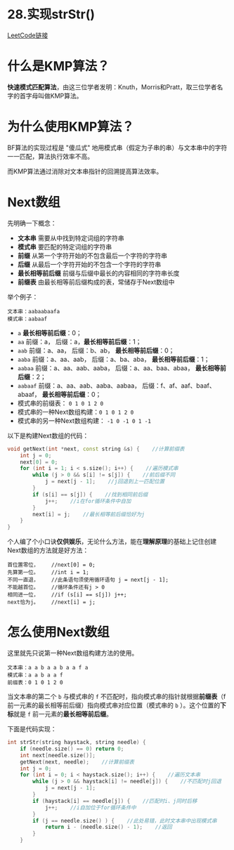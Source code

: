 # 28.实现strStr()

[LeetCode链接](https://leetcode-cn.com/problems/implement-strstr/)

# 什么是KMP算法？

**快速模式匹配算法**，由这三位学者发明：Knuth，Morris和Pratt，取三位学者名字的首字母叫做KMP算法。

# 为什么使用KMP算法？

BF算法的实现过程是 "傻瓜式" 地用模式串（假定为子串的串）与文本串中的字符一一匹配，算法执行效率不高。

而KMP算法通过消除对文本串指针的回溯提高算法效率。

# Next数组

先明确一下概念：

- **文本串** 需要从中找到特定词组的字符串
- **模式串** 要匹配的特定词组的字符串
- **前缀** 从第一个字符开始的不包含最后一个字符的字符串
- **后缀** 从最后一个字符开始的不包含一个字符的字符串
- **最长相等前后缀** 前缀与后缀中最长的内容相同的字符串长度
- **前缀表** 由最长相等前后缀构成的表，常储存于Next数组中

举个例子：

    文本串：aabaabaafa
    模式串：aabaaf

- `a` **最长相等前后缀**：0；
- `aa` 前缀：a， 后缀：a，**最长相等前后缀**：1；
- `aab` 前缀：a、aa， 后缀：b、ab， **最长相等前后缀**：0；
- `aaba` 前缀：a、aa、aab， 后缀：a、ba、aba， **最长相等前后缀**：1；
- `aabaa` 前缀：a、aa、aab、aaba， 后缀：a、aa、baa、abaa， **最长相等前后缀**：2；
- `aabaaf` 前缀：a、aa、aab、aaba、aabaa， 后缀：f、af、aaf、baaf、abaaf， **最长相等前后缀**：0；
- 模式串的前缀表： `0 1 0 1 2 0`
- 模式串的一种Next数组构建：`0 1 0 1 2 0`
- 模式串的另一种Next数组构建： `-1 0 -1 0 1 -1`

以下是构建Next数组的代码：
```c++
void getNext(int *next, const string &s) {    //计算前缀表
    int j = 0;
    next[0] = 0;
    for (int i = 1; i < s.size(); i++) {    //遍历模式串
        while (j > 0 && s[i] != s[j]) {    //前后缀不同
            j = next[j - 1];    //j回退到上一匹配位置
        }
        if (s[i] == s[j]) {    //找到相同前后缀
            j++;    //i在for循环条件中自加
        }
        next[i] = j;    //最长相等前后缀恰好为j
    }
}
```
个人编了个小口诀**仅供娱乐**，无论什么方法，能在**理解原理**的基础上记住创建Next数组的方法就是好方法：

    首位置零位，    //next[0] = 0;
    先算第一位。    //int i = 1;
    不同一直退，    //此条语句须使用循环语句 j = next[j - 1];
    不能越首位。    //循环条件还有j > 0
    相同进一位，    //if (s[i] == s[j]) j++;
    next恰为j。    //next[i] = j;

# 怎么使用Next数组

这里就先只说第一种Next数组构建方法的使用。

    文本串：a a b a a b a a f a
    模式串：a a b a a f
    前缀表：0 1 0 1 2 0

当文本串的第二个 `b` 与模式串的 `f` 不匹配时，指向模式串的指针就根据**前缀表**（f前一元素的最长相等前后缀）指向模式串对应位置（模式串的 `b` ）。这个位置的**下标**就是 `f` 前一元素的**最长相等前后缀**。

下面是代码实现：
```c++
int strStr(string haystack, string needle) {
    if (needle.size() == 0) return 0;
    int next[needle.size()];
    getNext(next, needle);    //计算前缀表
    int j = 0;
    for (int i = 0; i < haystack.size(); i++) {    //遍历文本串
        while (j > 0 && haystack[i] != needle[j]) {    //不匹配时j回退
            j = next[j - 1];
        }
        if (haystack[i] == needle[j]) {    //匹配时i、j同时后移
            j++;    //i自加位于for循环条件中
        }
        if (j == needle.size() ) {    //此处易错，此时文本串中出现模式串
            return i - (needle.size() - 1);    //返回
        }
    }
```

